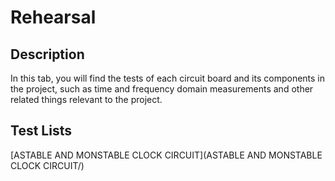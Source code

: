 **Rehearsal**
===============================

Description 
-------

In this tab, you will find the tests of each circuit board and its components in the project, such as time and frequency domain measurements and other related things relevant to the project. 


Test Lists 
-------

[ASTABLE AND MONSTABLE CLOCK CIRCUIT](ASTABLE AND MONSTABLE CLOCK CIRCUIT/)



